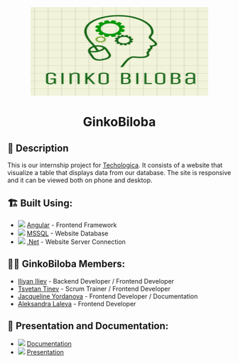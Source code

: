 <p align="center">
  <a href="https://github.com/idiliev18/Technologica-internship" rel="noopener">
    <img src="design\biglogo.png" alt="Logo" width="400" height="200">
  </a>
</p>

<h1 align="center">GinkoBiloba</h1>

## 📖 Description <a name="description"></a>
This is our internship project for <a href = "http://www.technologica.com/">Techologica</a>. It consists of a website that visualize a table that displays data from our database. The site is responsive and it can be viewed both on phone and desktop.

## 🏗️ Built Using: <a name="built_using"></a>
- <img src = "https://cdn.iconscout.com/icon/free/png-512/angular-226066.png" width = "30"> [Angular](https://angular.io/) - Frontend Framework
- <img src = "https://e7.pngegg.com/pngimages/170/924/png-clipart-microsoft-sql-server-microsoft-azure-sql-database-microsoft-text-logo-thumbnail.png" width = "30"> [MSSQL](https://www.microsoft.com/en-us/sql-server/sql-server-2019) - Website Database
- <img src = "https://cdn.iconscout.com/icon/free/png-512/microsoft-dot-net-1-1175179.png" width = "30"> [.Net](https://dotnet.microsoft.com/) - Website Server Connection

## 👨‍💻 GinkoBiloba Members: <a name="authors"></a>
- [Iliyan Iliev](https://github.com/idiliev18) - Backend Developer / Frontend Developer
- [Tsvetan Tinev](https://github.com/TATinev18) - Scrum Trainer / Frontend Developer
- [Jacqueline Yordanova](https://github.com/zoyordanova18) - Frontend Developer / Documentation
- [Aleksandra Laleva](https://github.com/ADLaleva18/) - Frontend Developer

## 📄 Presentation and Documentation: <a name="documentation"></a>
* <img src="https://upload.wikimedia.org/wikipedia/commons/thumb/8/8d/Microsoft_Word_2013-2019_logo.svg/782px-Microsoft_Word_2013-2019_logo.svg.png" width = "30"> [Documentation](https://codingburgas-my.sharepoint.com/:w:/g/personal/tatinev18_codingburgas_bg/EbKoXZmX1UBHu9EAynbimY0BFae1nmKTiRxoCjk83cT-EQ?e=ouPcUl)
* <img src = "https://upload.wikimedia.org/wikipedia/commons/thumb/1/16/Microsoft_PowerPoint_2013-2019_logo.svg/1200px-Microsoft_PowerPoint_2013-2019_logo.svg.png" width = "30"> [Presentation](https://codingburgas-my.sharepoint.com/:p:/g/personal/tatinev18_codingburgas_bg/ESr8aPey8ZJPtaq0kPc5NmcBQj0FHl_oIj9LJVcRz_3tpg?e=WqzOBY)
